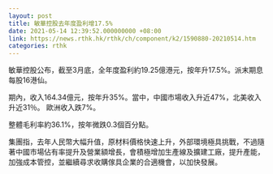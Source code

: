 ```yaml
---
layout: post
title: 敏華控股去年度盈利增17.5%
date: 2021-05-14 12:39:52.000000000 +08:00
link: https://news.rthk.hk/rthk/ch/component/k2/1590880-20210514.htm
categories: rthk
---
```


敏華控股公布，截至3月底，全年度盈利約19.25億港元，按年升17.5%。派末期息每股16港仙。

期內，收入164.34億元，按年升35%。當中，中國市場收入升近47%，北美收入升近31％。 歐洲收入跌7%。

整體毛利率約36.1%，按年微跌0.3個百分點。

集團指，去年人民幣大幅升值，原材料價格快速上升，外部環境極具挑戰，不過隨著中國市場佔有率提升及營業額增長，會積極增加生產線及擴建工廠，提升產能，加強成本管控，並繼續尋求收購傢具企業的合適機會，以加快發展。

